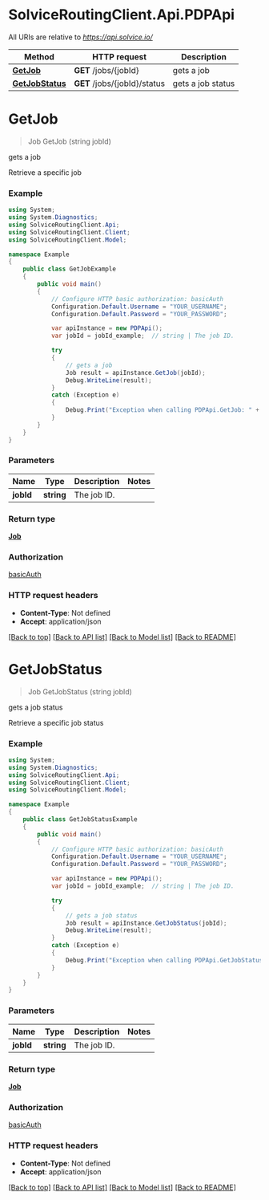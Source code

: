 # SolviceRoutingClient.Api.PDPApi

All URIs are relative to *https://api.solvice.io/*

Method | HTTP request | Description
------------- | ------------- | -------------
[**GetJob**](PDPApi.md#getjob) | **GET** /jobs/{jobId} | gets a job
[**GetJobStatus**](PDPApi.md#getjobstatus) | **GET** /jobs/{jobId}/status | gets a job status

<a name="getjob"></a>
# **GetJob**
> Job GetJob (string jobId)

gets a job

Retrieve a specific job

### Example
```csharp
using System;
using System.Diagnostics;
using SolviceRoutingClient.Api;
using SolviceRoutingClient.Client;
using SolviceRoutingClient.Model;

namespace Example
{
    public class GetJobExample
    {
        public void main()
        {
            // Configure HTTP basic authorization: basicAuth
            Configuration.Default.Username = "YOUR_USERNAME";
            Configuration.Default.Password = "YOUR_PASSWORD";

            var apiInstance = new PDPApi();
            var jobId = jobId_example;  // string | The job ID.

            try
            {
                // gets a job
                Job result = apiInstance.GetJob(jobId);
                Debug.WriteLine(result);
            }
            catch (Exception e)
            {
                Debug.Print("Exception when calling PDPApi.GetJob: " + e.Message );
            }
        }
    }
}
```

### Parameters

Name | Type | Description  | Notes
------------- | ------------- | ------------- | -------------
 **jobId** | **string**| The job ID. | 

### Return type

[**Job**](Job.md)

### Authorization

[basicAuth](../README.md#basicAuth)

### HTTP request headers

 - **Content-Type**: Not defined
 - **Accept**: application/json

[[Back to top]](#) [[Back to API list]](../README.md#documentation-for-api-endpoints) [[Back to Model list]](../README.md#documentation-for-models) [[Back to README]](../README.md)
<a name="getjobstatus"></a>
# **GetJobStatus**
> Job GetJobStatus (string jobId)

gets a job status

Retrieve a specific job status

### Example
```csharp
using System;
using System.Diagnostics;
using SolviceRoutingClient.Api;
using SolviceRoutingClient.Client;
using SolviceRoutingClient.Model;

namespace Example
{
    public class GetJobStatusExample
    {
        public void main()
        {
            // Configure HTTP basic authorization: basicAuth
            Configuration.Default.Username = "YOUR_USERNAME";
            Configuration.Default.Password = "YOUR_PASSWORD";

            var apiInstance = new PDPApi();
            var jobId = jobId_example;  // string | The job ID.

            try
            {
                // gets a job status
                Job result = apiInstance.GetJobStatus(jobId);
                Debug.WriteLine(result);
            }
            catch (Exception e)
            {
                Debug.Print("Exception when calling PDPApi.GetJobStatus: " + e.Message );
            }
        }
    }
}
```

### Parameters

Name | Type | Description  | Notes
------------- | ------------- | ------------- | -------------
 **jobId** | **string**| The job ID. | 

### Return type

[**Job**](Job.md)

### Authorization

[basicAuth](../README.md#basicAuth)

### HTTP request headers

 - **Content-Type**: Not defined
 - **Accept**: application/json

[[Back to top]](#) [[Back to API list]](../README.md#documentation-for-api-endpoints) [[Back to Model list]](../README.md#documentation-for-models) [[Back to README]](../README.md)
